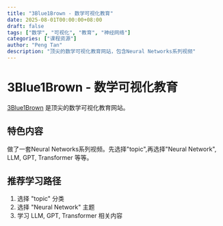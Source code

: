 ```yaml
---
title: "3Blue1Brown - 数学可视化教育"
date: 2025-08-01T00:00:00+08:00
draft: false
tags: ["数学", "可视化", "教育", "神经网络"]
categories: ["课程资源"]
author: "Peng Tan"
description: "顶尖的数学可视化教育网站，包含Neural Networks系列视频"
---
```


# 3Blue1Brown - 数学可视化教育

[3Blue1Brown](https://www.3blue1brown.com/) 是顶尖的数学可视化教育网站。

## 特色内容

做了一套Neural Networks系列视频。先选择"topic",再选择"Neural Network", LLM, GPT, Transformer 等等。

## 推荐学习路径

1. 选择 "topic" 分类
2. 选择 "Neural Network" 主题
3. 学习 LLM, GPT, Transformer 相关内容
